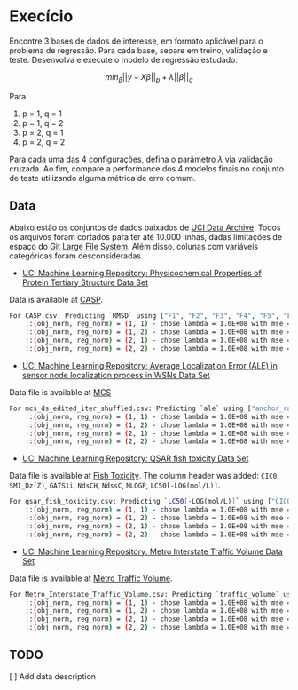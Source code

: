 # Execício

Encontre 3 bases de dados de interesse, em formato aplicável para o problema de regressão. Para cada base, separe em treino, validação e teste. Desenvolva e execute o modelo de regressão estudado:

$$
min_{\beta} ||y - X\beta||_p + \lambda ||\beta||_q
$$

Para:

1. p = 1, q = 1
2. p = 1, q = 2
3. p = 2, q = 1
4. p = 2, q = 2

Para cada uma das 4 configurações, defina o parâmetro $\lambda$ via validação cruzada. Ao fim, compare a performance dos 4 modelos finais no conjunto de teste utilizando alguma métrica de erro comum.

## Data

Abaixo estão os conjuntos de dados baixados de [UCI Data Archive](https://archive.ics.uci.edu/ml/index.php). Todos os arquivos foram cortados para ter até 10.000 linhas, dadas limitações de espaço do [Git Large File System](https://docs.github.com/pt/billing/managing-billing-for-git-large-file-storage/viewing-your-git-large-file-storage-usage). Além disso, colunas com variáveis categóricas foram desconsideradas.

* [UCI Machine Learning Repository: Physicochemical Properties of Protein Tertiary Structure Data Set](https://archive.ics.uci.edu/ml/datasets/Physicochemical+Properties+of+Protein+Tertiary+Structure)

Data is available at [CASP](data/CASP.csv).

```bash
For CASP.csv: Predicting `RMSD` using ["F1", "F2", "F3", "F4", "F5", "F6", "F7", "F8", "F9"]
    ::(obj_norm, reg_norm) = (1, 1) - chose lambda = 1.0E+08 with mse = 4.66E+55
    ::(obj_norm, reg_norm) = (1, 2) - chose lambda = 1.0E+08 with mse = 8.39E+18
    ::(obj_norm, reg_norm) = (2, 1) - chose lambda = 1.0E+08 with mse = 1.44E+14
    ::(obj_norm, reg_norm) = (2, 2) - chose lambda = 1.0E+08 with mse = 8.05E+04
```

* [UCI Machine Learning Repository: Average Localization Error (ALE) in sensor node localization process in WSNs Data Set](https://archive.ics.uci.edu/ml/datasets/Average+Localization+Error+%28ALE%29+in+sensor+node+localization+process+in+WSNs)

Data file is available at [MCS](data/mcs_ds_edited_iter_shuffled.csv)

```bash
For mcs_ds_edited_iter_shuffled.csv: Predicting `ale` using ["anchor_ratio", "trans_range", "node_density", "iterations"]
    ::(obj_norm, reg_norm) = (1, 1) - chose lambda = 1.0E+08 with mse = 1.54E+46
    ::(obj_norm, reg_norm) = (1, 2) - chose lambda = 1.0E+08 with mse = 2.15E+01
    ::(obj_norm, reg_norm) = (2, 1) - chose lambda = 1.0E+08 with mse = 9.88E+10
    ::(obj_norm, reg_norm) = (2, 2) - chose lambda = 1.0E+08 with mse = 2.12E+01
```

* [UCI Machine Learning Repository: QSAR fish toxicity Data Set](https://archive.ics.uci.edu/ml/datasets/QSAR+fish+toxicity)

Data file is available at [Fish Toxicity](data/qsar_fish_toxicity.csv). The column header was added: `CIC0`, ` SM1_Dz(Z)`, `GATS1i`, `NdsCH`, `NdssC`, `MLOGP`, `LC50[-LOG(mol/L)]`.

```bash
For qsar_fish_toxicity.csv: Predicting `LC50[-LOG(mol/L)]` using ["CIC0", "SM1_Dz(Z)", "GATS1i", "NdsCH", "NdssC", "MLOGP"]   
    ::(obj_norm, reg_norm) = (1, 1) - chose lambda = 1.0E+08 with mse = 1.31E+44
    ::(obj_norm, reg_norm) = (1, 2) - chose lambda = 1.0E+08 with mse = 3.48E+03
    ::(obj_norm, reg_norm) = (2, 1) - chose lambda = 1.0E+08 with mse = 1.27E+13
    ::(obj_norm, reg_norm) = (2, 2) - chose lambda = 1.0E+08 with mse = 3.48E+03
```

* [UCI Machine Learning Repository: Metro Interstate Traffic Volume Data Set](https://archive.ics.uci.edu/ml/datasets/Metro+Interstate+Traffic+Volume)

Data file is available at [Metro Traffic Volume](data/Metro_Interstate_Traffic_Volume.csv).

```bash
For Metro_Interstate_Traffic_Volume.csv: Predicting `traffic_volume` using ["temp", "rain_1h", "snow_1h", "clouds_all"]       
    ::(obj_norm, reg_norm) = (1, 1) - chose lambda = 1.0E+08 with mse = 2.24E+48
    ::(obj_norm, reg_norm) = (1, 2) - chose lambda = 1.0E+08 with mse = 3.28E+10
    ::(obj_norm, reg_norm) = (2, 1) - chose lambda = 1.0E+08 with mse = 1.55E+44
    ::(obj_norm, reg_norm) = (2, 2) - chose lambda = 1.0E+08 with mse = 9.43E+09
```

## TODO

[ ] Add data description
